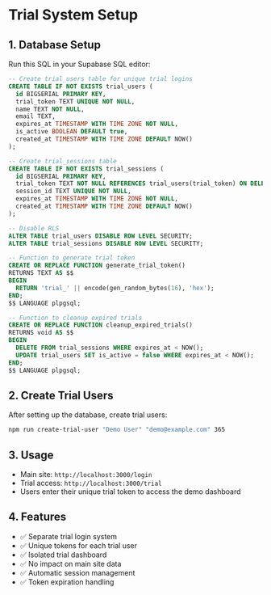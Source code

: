 # Trial System Setup

## 1. Database Setup
Run this SQL in your Supabase SQL editor:

```sql
-- Create trial_users table for unique trial logins
CREATE TABLE IF NOT EXISTS trial_users (
  id BIGSERIAL PRIMARY KEY,
  trial_token TEXT UNIQUE NOT NULL,
  name TEXT NOT NULL,
  email TEXT,
  expires_at TIMESTAMP WITH TIME ZONE NOT NULL,
  is_active BOOLEAN DEFAULT true,
  created_at TIMESTAMP WITH TIME ZONE DEFAULT NOW()
);

-- Create trial_sessions table
CREATE TABLE IF NOT EXISTS trial_sessions (
  id BIGSERIAL PRIMARY KEY,
  trial_token TEXT NOT NULL REFERENCES trial_users(trial_token) ON DELETE CASCADE,
  session_id TEXT UNIQUE NOT NULL,
  expires_at TIMESTAMP WITH TIME ZONE NOT NULL,
  created_at TIMESTAMP WITH TIME ZONE DEFAULT NOW()
);

-- Disable RLS
ALTER TABLE trial_users DISABLE ROW LEVEL SECURITY;
ALTER TABLE trial_sessions DISABLE ROW LEVEL SECURITY;

-- Function to generate trial token
CREATE OR REPLACE FUNCTION generate_trial_token()
RETURNS TEXT AS $$
BEGIN
  RETURN 'trial_' || encode(gen_random_bytes(16), 'hex');
END;
$$ LANGUAGE plpgsql;

-- Function to cleanup expired trials
CREATE OR REPLACE FUNCTION cleanup_expired_trials()
RETURNS void AS $$
BEGIN
  DELETE FROM trial_sessions WHERE expires_at < NOW();
  UPDATE trial_users SET is_active = false WHERE expires_at < NOW();
END;
$$ LANGUAGE plpgsql;
```

## 2. Create Trial Users
After setting up the database, create trial users:

```bash
npm run create-trial-user "Demo User" "demo@example.com" 365
```

## 3. Usage
- Main site: `http://localhost:3000/login`
- Trial access: `http://localhost:3000/trial`
- Users enter their unique trial token to access the demo dashboard

## 4. Features
- ✅ Separate trial login system
- ✅ Unique tokens for each trial user
- ✅ Isolated trial dashboard
- ✅ No impact on main site data
- ✅ Automatic session management
- ✅ Token expiration handling